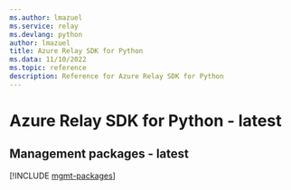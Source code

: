 ```yaml
---
ms.author: lmazuel
ms.service: relay
ms.devlang: python
author: lmazuel
title: Azure Relay SDK for Python
ms.data: 11/10/2022
ms.topic: reference
description: Reference for Azure Relay SDK for Python
---
```

# Azure Relay SDK for Python - latest

## Management packages - latest
[!INCLUDE [mgmt-packages](relay-mgmt-index.md)]